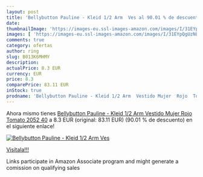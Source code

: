 ```yaml
---
layout: post
title: 'Bellybutton Pauline - Kleid 1/2 Arm  Ves al 90.01 % de descuento'
date: 
thumbnailImage: 'https://images-eu.ssl-images-amazon.com/images/I/31EYpQgUzNL._SL200_.jpg'
images: [ 'https://images-eu.ssl-images-amazon.com/images/I/31EYpQgUzNL._SL200_.jpg' ]
comments: true
category: ofertas
author: ring
slug: B013K6MHMY
description:
actualPrice: 8.3 EUR
currency: EUR
price: 8.3
comparePrice: 83.11 EUR
inStock: true
prodname: 'Bellybutton Pauline - Kleid 1/2 Arm  Vestido Mujer  Rojo  Tomato 2052   40'
---
```


Ahora mismo tienes [Bellybutton Pauline - Kleid 1/2 Arm  Vestido Mujer  Rojo  Tomato 2052   40](https://www.amazon.es/dp/B013K6MHMY/?tag=tolees-21) a 8.3 EUR (original: 83.11 EUR) (90.01 %  de descuento) en el siguiente enlace!

[![Bellybutton Pauline - Kleid 1/2 Arm  Ves](https://images-eu.ssl-images-amazon.com/images/I/31EYpQgUzNL._SL200_.jpg)](https://www.amazon.es/dp/B013K6MHMY/?tag=tolees-21)

[Visítala!!!](https://www.amazon.es/dp/B013K6MHMY/?tag=tolees-21)

Links participate in Amazon Associate program and might generate a comission on qualifying sales
